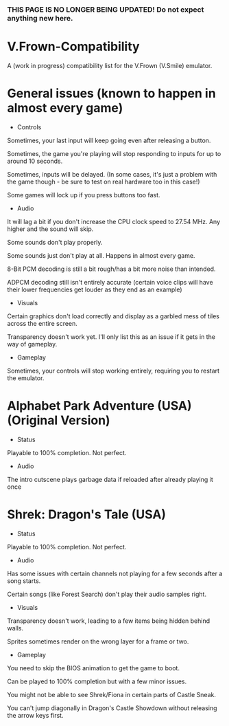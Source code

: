### THIS PAGE IS NO LONGER BEING UPDATED! Do not expect anything new here.

# V.Frown-Compatibility
A (work in progress) compatibility list for the V.Frown (V.Smile) emulator.

# General issues (known to happen in almost every game)
- Controls

Sometimes, your last input will keep going even after releasing a button.

Sometimes, the game you're playing will stop responding to inputs for up to around 10 seconds.

Sometimes, inputs will be delayed. (In some cases, it's just a problem with the game though - be sure to test on real hardware too in this case!)

Some games will lock up if you press buttons too fast.

- Audio

It will lag a bit if you don't increase the CPU clock speed to 27.54 MHz. Any higher and the sound will skip.

Some sounds don't play properly.

Some sounds just don't play at all. Happens in almost every game.

8-Bit PCM decoding is still a bit rough/has a bit more noise than intended.

ADPCM decoding still isn't entirely accurate (certain voice clips will have their lower frequencies get louder as they end as an example)

- Visuals

Certain graphics don't load correctly and display as a garbled mess of tiles across the entire screen.

Transparency doesn't work yet. I'll only list this as an issue if it gets in the way of gameplay.

- Gameplay

Sometimes, your controls will stop working entirely, requiring you to restart the emulator.

# Alphabet Park Adventure (USA) (Original Version)
- Status

Playable to 100% completion. Not perfect.

- Audio

The intro cutscene plays garbage data if reloaded after already playing it once

# Shrek: Dragon's Tale (USA)
- Status

Playable to 100% completion. Not perfect.

- Audio

Has some issues with certain channels not playing for a few seconds after a song starts.

Certain songs (like Forest Search) don't play their audio samples right.

- Visuals

Transparency doesn't work, leading to a few items being hidden behind walls.

Sprites sometimes render on the wrong layer for a frame or two.

- Gameplay

You need to skip the BIOS animation to get the game to boot.

Can be played to 100% completion but with a few minor issues.

You might not be able to see Shrek/Fiona in certain parts of Castle Sneak.

You can't jump diagonally in Dragon's Castle Showdown without releasing the arrow keys first.
